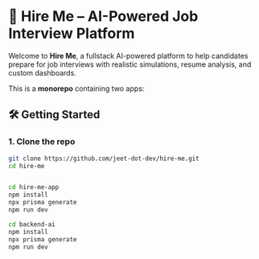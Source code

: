 # 💼 Hire Me – AI-Powered Job Interview Platform

Welcome to **Hire Me**, a fullstack AI-powered platform to help candidates prepare for job interviews with realistic simulations, resume analysis, and custom dashboards.

This is a **monorepo** containing two apps:

## 🛠️ Getting Started

### 1. Clone the repo

```bash
git clone https://github.com/jeet-dot-dev/hire-me.git
cd hire-me


cd hire-me-app
npm install
npx prisma generate
npm run dev

cd backend-ai
npm install
npx prisma generate
npm run dev
